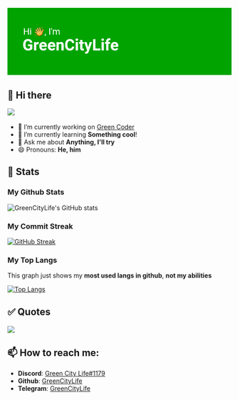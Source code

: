 ![Header](header.png)
## 👋 Hi there
![](https://komarev.com/ghpvc/?username=greencitylife&color=brightgreen)

- 🔭 I’m currently working on [Green Coder](https://github.com/GreenCityLife/Green-Coder/)
- 🌱 I’m currently learning **Something cool**!
- 💬 Ask me about **Anything, I'll try**
- 😄 Pronouns: **He, him**

## 🔰 Stats

### My Github Stats
![GreenCityLife's GitHub stats](https://github-readme-stats.vercel.app/api?username=greencitylife&show_icons=true&theme=github_dark)

### My Commit Streak
[![GitHub Streak](http://github-readme-streak-stats.herokuapp.com?user=greencitylife&theme=dark&date_format=M%20j%5B%2C%20Y%5D)](https://git.io/streak-stats)

### My Top Langs
This graph just shows my **most used langs in github**, **not my abilities**

[![Top Langs](https://github-readme-stats.vercel.app/api/top-langs/?username=greencitylife&layout=compact&theme=github_dark)](https://github.com/anuraghazra/github-readme-stats)

## ✅ Quotes

<img src="https://quotes-github-readme.vercel.app/api?theme=dark" align="center">

## 📫 How to reach me:

- **Discord**: [Green City Life#1179](https://discordapp.com/channels/@me/848777659646214184/)
- **Github**: [GreenCityLife](https://github.com/GreenCityLife/)
- **Telegram**: [GreenCityLife](https://t.me/GreenCity_Kingdom/)
